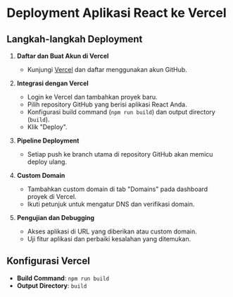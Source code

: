 # Deployment Aplikasi React ke Vercel

## Langkah-langkah Deployment

1. **Daftar dan Buat Akun di Vercel**
   - Kunjungi [Vercel](https://vercel.com/) dan daftar menggunakan akun GitHub.
   
2. **Integrasi dengan Vercel**
   - Login ke Vercel dan tambahkan proyek baru.
   - Pilih repository GitHub yang berisi aplikasi React Anda.
   - Konfigurasi build command (`npm run build`) dan output directory (`build`).
   - Klik "Deploy".

3. **Pipeline Deployment**
   - Setiap push ke branch utama di repository GitHub akan memicu deploy ulang.

4. **Custom Domain**
   - Tambahkan custom domain di tab "Domains" pada dashboard proyek di Vercel.
   - Ikuti petunjuk untuk mengatur DNS dan verifikasi domain.

5. **Pengujian dan Debugging**
   - Akses aplikasi di URL yang diberikan atau custom domain.
   - Uji fitur aplikasi dan perbaiki kesalahan yang ditemukan.

## Konfigurasi Vercel

- **Build Command**: `npm run build`
- **Output Directory**: `build`

